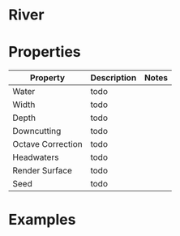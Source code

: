# River


# Properties


| Property | Description | Notes | 
| -------- | ----------- | ----- |
| Water | todo | |
| Width | todo | |
| Depth | todo | |
| Downcutting | todo | |
| Octave Correction | todo | |
| Headwaters | todo | |
| Render Surface | todo | |
| Seed | todo | |




# Examples
